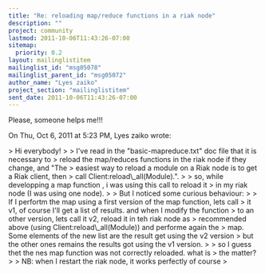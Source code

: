 ```yaml
---
title: "Re: reloading map/reduce functions in a riak node"
description: ""
project: community
lastmod: 2011-10-06T11:43:26-07:00
sitemap:
  priority: 0.2
layout: mailinglistitem
mailinglist_id: "msg05078"
mailinglist_parent_id: "msg05072"
author_name: "Lyes zaiko"
project_section: "mailinglistitem"
sent_date: 2011-10-06T11:43:26-07:00
---
```



Please, someone helps me!!!

On Thu, Oct 6, 2011 at 5:23 PM, Lyes zaiko  wrote:

&gt; Hi everybody!
&gt;
&gt; I've read in the "basic-mapreduce.txt" doc file that it is necessary to
&gt; reload the map/reduces functions in the riak node if they change, and "The
&gt; easiest way to reload a module on a Riak node is to get a Riak client, then
&gt; call Client:reload\\_all(Module).".
&gt;
&gt; so, while developping a map function , i was using this call to reload it
&gt; in my riak node (I was using one node).
&gt;
&gt; But I noticed some curious behaviour:
&gt;
&gt; If I perfortm the map using a first version of the map function, lets call
&gt; it v1, of course I'll get a list of results. and when I modify the function
&gt; to an other version, lets call it v2, reload it in teh riak node as
&gt; recommended above (using Client:reload\\_all(Module)) and performe again the
&gt; map. Some elements of the new list are the result get using the v2 version
&gt; but the other ones remains the results got using the v1 version.
&gt;
&gt; so I guess thet the nes map function was not correctly reloaded. what is
&gt; the matter?
&gt;
&gt; NB: when I restart the riak node, it works perfectly of course
&gt;
